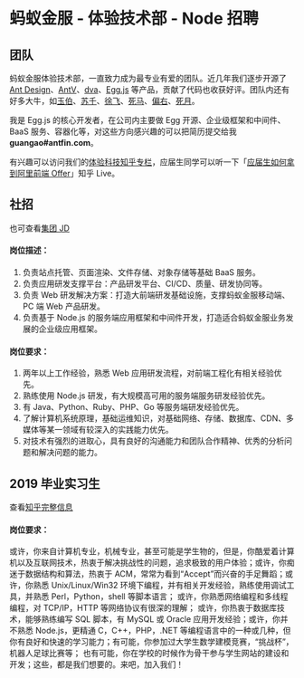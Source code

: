 # 蚂蚁金服 - 体验技术部 - Node 招聘

## 团队

蚂蚁金服体验技术部，一直致力成为最专业有爱的团队。近几年我们逐步开源了 [Ant Design](https://github.com/ant-design)、[AntV](https://github.com/antvis)、[dva](https://github.com/dvajs)、[Egg.js](https://github.com/eggjs) 等产品，贡献了代码也收获好评。团队内还有好多大牛，如[玉伯](https://github.com/lifesinger)、[苏千](https://github.com/fengmk2)、[徐飞](https://github.com/xufei)、[死马](https://github.com/dead-horse)、[偏右](https://github.com/afc163)、[死月](https://github.com/XadillaX)。

我是 Egg.js 的核心开发者，在公司内主要做 Egg 开源、企业级框架和中间件、BaaS 服务、容器化等，对这些方向感兴趣的可以把简历提交给我 **guangao#antfin.com**。

有兴趣可以访问我们的[体验科技知乎专栏](https://zhuanlan.zhihu.com/xtech)，应届生同学可以听一下「[应届生如何拿到阿里前端 Offer](https://www.zhihu.com/lives/952228227582857216)」知乎 Live。

## 社招

也可查看[集团 JD](https://job.alibaba.com/zhaopin/position_detail.htm?positionId=43636)

#### 岗位描述：

1. 负责站点托管、页面渲染、文件存储、对象存储等基础 BaaS 服务。
2. 负责应用研发支撑平台：产品研发平台、CI/CD、质量、研发协同等。
3. 负责 Web 研发解决方案：打造大前端研发基础设施，支撑蚂蚁金服移动端、PC 端 Web 产品研发。
4. 负责基于 Node.js 的服务端应用框架和中间件开发，打造适合蚂蚁金服业务发展的企业级应用框架。

#### 岗位要求：

1. 两年以上工作经验，熟悉 Web 应用研发流程，对前端工程化有相关经验优先。
2. 熟练使用 Node.js 研发，有大规模高可用的服务端服务研发经验优先。
3. 有 Java、Python、Ruby、PHP、Go 等服务端研发经验优先。
4. 了解计算机系统原理，基础运维知识，对基础网络、存储、数据库、CDN、多媒体等某一领域有较深入的实践能力优先。
5. 对技术有强烈的进取心，具有良好的沟通能力和团队合作精神、优秀的分析问题和解决问题的能力。

## 2019 毕业实习生

查看[知乎完整信息](https://zhuanlan.zhihu.com/p/34114698)

#### 岗位要求：

或许，你来自计算机专业，机械专业，甚至可能是学生物的，但是，你酷爱着计算机以及互联网技术，热衷于解决挑战性的问题，追求极致的用户体验；或许，你痴迷于数据结构和算法，热衷于 ACM，常常为看到“Accept”而兴奋的手足舞蹈；或许，你熟悉 Unix/Linux/Win32 环境下编程，并有相关开发经验，熟练使用调试工具，并熟悉 Perl，Python，shell 等脚本语言； 或许，你熟悉网络编程和多线程编程，对 TCP/IP，HTTP 等网络协议有很深的理解； 或许，你热衷于数据库技术，能够熟练编写 SQL 脚本，有 MySQL 或 Oracle 应用开发经验；或许，你并不熟悉 Node.js，更精通 C，C++，PHP，.NET 等编程语言中的一种或几种，但你有良好和快速的学习能力；有可能，你参加过大学生数学建模竞赛，“挑战杯”，机器人足球比赛等； 也有可能，你在学校的时候作为骨干参与学生网站的建设和开发；这些，都是我们想要的。来吧，加入我们！

